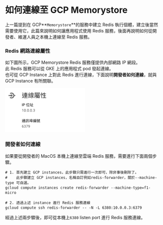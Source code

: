 # 如何連線至 GCP Memorystore

上一篇提到在 GCP**`Memorystore`**的服務中建立 Redis 執行個體，建立後當然需要使用它，此篇來說明如何讓應用程式使用 Redis 服務，後面再說明如何從開發者、維運人員之本機上連線至 Redis 服務。

### Redis 網路連線屬性

如下圖所示，GCP Memorystore Redis 服務僅提供內部網路 IP 網段。  
此 Redis 服務可以從 GKE 上的應用程式 pod 發起連線。  
也可從 GCP Instance 上對此 Redis 進行連線，下面說明**開發者如何連線**，就與 GCP Instance 有所關聯。  


![](../.gitbook/assets/ying-mu-kuai-zhao-20190920-shang-wu-1.42.41.png)

### 開發者如何連線

如果要從開發者的 MacOS 本機上連線至雲端 Redis 服務，需要進行下面兩個步驟。

```text
# 1. 首先建立 GCP instances，此步驟只需進行一次即可，除非事後刪除了。
#    此步驟建立 GCP instances，名稱自訂例如redis-forwarder，關於--machine-type 可自選。
gcloud compute instances create redis-forwarder --machine-type=f1-micro

# 2. 透過上述 instance 進行 Redis 服務連線
gcloud compute ssh redis-forwarder -- -N -L 6380:10.0.0.3:6379
```

經過上述兩步驟後，即可從本機上`6380` listen port 進行 Redis 服務連線。

